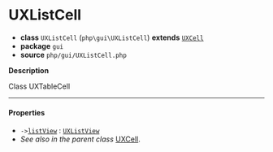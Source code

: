# UXListCell

- **class** `UXListCell` (`php\gui\UXListCell`) **extends** [`UXCell`](https://github.com/jphp-compiler/jphp/blob/master/exts/jphp-gui-ext/api-docs/classes/php/gui/UXCell.md)
- **package** `gui`
- **source** `php/gui/UXListCell.php`

**Description**

Class UXTableCell

---

#### Properties

- `->`[`listView`](#prop-listview) : [`UXListView`](https://github.com/jphp-compiler/jphp/blob/master/exts/jphp-gui-ext/api-docs/classes/php/gui/UXListView.md)
- *See also in the parent class* [UXCell](https://github.com/jphp-compiler/jphp/blob/master/exts/jphp-gui-ext/api-docs/classes/php/gui/UXCell.md).